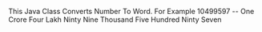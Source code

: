This Java Class Converts Number To Word.
For Example
10499597 -- One Crore Four Lakh Ninty Nine Thousand Five Hundred Ninty Seven